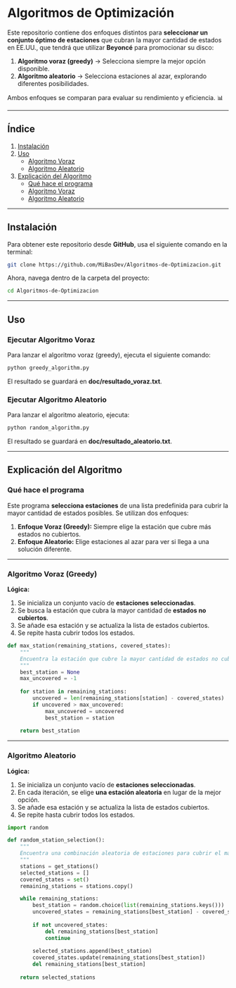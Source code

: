 # Algoritmos de Optimización

Este repositorio contiene dos enfoques distintos para **seleccionar un conjunto óptimo de estaciones** que cubran la mayor cantidad de estados en EE.UU., que tendrá que utilizar **Beyoncé** para promocionar su disco:

1. **Algoritmo voraz (greedy)** → Selecciona siempre la mejor opción disponible.  
2. **Algoritmo aleatorio** → Selecciona estaciones al azar, explorando diferentes posibilidades.

Ambos enfoques se comparan para evaluar su rendimiento y eficiencia. 📊  

---

## Índice
1. [Instalación](#instalación)
2. [Uso](#uso)
   - [Algoritmo Voraz](#ejecutar-algoritmo-voraz)
   - [Algoritmo Aleatorio](#ejecutar-algoritmo-aleatorio)
3. [Explicación del Algoritmo](#explicación-del-algoritmo)
   - [Qué hace el programa](#qué-hace-el-programa)
   - [Algoritmo Voraz](#algoritmo-voraz-greedy)
   - [Algoritmo Aleatorio](#algoritmo-aleatorio)

---

## Instalación
Para obtener este repositorio desde **GitHub**, usa el siguiente comando en la terminal:

```bash
git clone https://github.com/MiBasDev/Algoritmos-de-Optimizacion.git
```

Ahora, navega dentro de la carpeta del proyecto:

```bash
cd Algoritmos-de-Optimizacion
```

---

## Uso
### Ejecutar Algoritmo Voraz
Para lanzar el algoritmo voraz (greedy), ejecuta el siguiente comando:

```bash
python greedy_algorithm.py
```
El resultado se guardará en **doc/resultado_voraz.txt**.


### Ejecutar Algoritmo Aleatorio
Para lanzar el algoritmo aleatorio, ejecuta:

```bash
python random_algorithm.py
```

El resultado se guardará en **doc/resultado_aleatorio.txt**.

---

## Explicación del Algoritmo
### Qué hace el programa
Este programa **selecciona estaciones** de una lista predefinida para cubrir la mayor cantidad de estados posibles. Se utilizan dos enfoques:

1. **Enfoque Voraz (Greedy):** Siempre elige la estación que cubre más estados no cubiertos.
2. **Enfoque Aleatorio:** Elige estaciones al azar para ver si llega a una solución diferente.

---

### Algoritmo Voraz (Greedy)
**Lógica:**
1. Se inicializa un conjunto vacío de **estaciones seleccionadas**.
2. Se busca la estación que cubra la mayor cantidad de **estados no cubiertos**.
3. Se añade esa estación y se actualiza la lista de estados cubiertos.
4. Se repite hasta cubrir todos los estados.

```py
def max_station(remaining_stations, covered_states):
    """
    Encuentra la estación que cubre la mayor cantidad de estados no cubiertos.
    """
    best_station = None
    max_uncovered = -1
    
    for station in remaining_stations:
        uncovered = len(remaining_stations[station] - covered_states)
        if uncovered > max_uncovered:
            max_uncovered = uncovered
            best_station = station
    
    return best_station
```

---

### Algoritmo Aleatorio
**Lógica:**
1. Se inicializa un conjunto vacío de **estaciones seleccionadas**.
2. En cada iteración, se elige **una estación aleatoria** en lugar de la mejor opción.
3. Se añade esa estación y se actualiza la lista de estados cubiertos.
4. Se repite hasta cubrir todos los estados.

```py
import random

def random_station_selection():
    """
    Encuentra una combinación aleatoria de estaciones para cubrir el mayor número de estados.
    """
    stations = get_stations()
    selected_stations = []
    covered_states = set()
    remaining_stations = stations.copy()

    while remaining_stations:
        best_station = random.choice(list(remaining_stations.keys()))
        uncovered_states = remaining_stations[best_station] - covered_states
        
        if not uncovered_states:
            del remaining_stations[best_station]
            continue
        
        selected_stations.append(best_station)
        covered_states.update(remaining_stations[best_station])
        del remaining_stations[best_station]
    
    return selected_stations
```